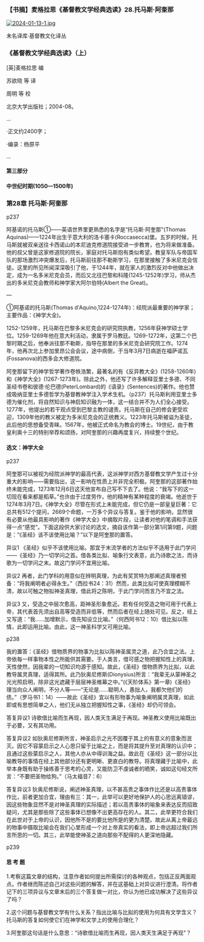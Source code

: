 ### 【书摘】麦格拉思《基督教文学经典选读》28.托马斯·阿奎那


[![2024-01-13-1.jpg](https://i.postimg.cc/FFqXnczb/2024-01-13-1.jpg)](https://postimg.cc/0rp4zzpr)


未名译库·基督教文化译丛



### 《基督教文学经典选读》（上）



[英]麦格拉思 编

苏欲晓 等 译

周明 等 校

北京大学出版社；2004-08。



...

·正文约2400字；


·编录：杨原平

...





#### 第三部分



#### 中世纪时期(1050—1500年)



### 第28章 托马斯·阿奎那



p237



阿基诺的托马斯①——英语世界里更熟悉的名字是“托马斯·阿奎那"(Thomas Aquinas)——1224年出生于意大利的洛卡塞卡(Roccasecca)堡。五岁的时候，托马斯就被双亲送往卡西诺山的本尼迪克修道院接受进一步教育，也为将来做准备。他的叔父曾是这家修道院的院长，家庭对托马斯抱有类似希望。教皇军队与帝国军队的那场激烈冲突爆发后，托马斯前往那不勒斯学习，在那里接触了多米尼克会信徒。这里的所见所闻深深吸引了他，于1244年，就在家人的激烈反对中他做出决定，成为一名多米尼克会员，而后又北往巴黎和科隆(1245-1252年)学习，师从杰出的多米尼克会教师和神学家大阿尔伯特(Albert the Great)。


—



①阿基诺的托马斯(Thomas d'Aquino,1224-1274年)：经院派最重要的神学家；主要作品：《神学大全)。



1252-1259年，托马斯在巴黎多米尼克会的研究院执教，1256年获神学硕士学位。1259-1269年他在意大利活动，隶属于罗马教廷。1269-1272年，这第二个巴黎时期之后，他奉派往那不勒斯，指导在那里的多米尼克会研究院工作。1274年，他再次北上参加里昂公会会议，途中病倒，于当年3月7日病逝在福萨诺瓦(Fossanova)的西多会大修道院。


阿奎那留下的神学哲学著作卷帙浩繁，最著名的有《反异教大全》(1258-1260年)和《神学大全》(1267-1273年)。除此之外，他还写了许多解释亚里士多德、不同圣经书卷和彼德·伦巴德(PeterLombard)的《语录》(Sentences)的著作。他也赞成吸纳亚里士多德哲学为基督教神学注入学术生机。（p237）托马斯利用亚里士多德为催化剂，将自然知识与神启知识融为一体，这一结合并不为人们全心接受。1277年，他提出的若干观点受到巴黎主教的谴责。托马斯在自己的修会更受欢迎，1309年他的教义被定为多米尼克会的正统教义。1223年托马斯被谥为圣徒，此后他的思想备受青睐。1567年，他被正式命名为教会的博士。19世纪，由于教皇利奥十三的特别举荐和颂扬，对阿奎那的兴趣再度复兴，持续整个世纪。



#### 选文：神学大全



p237



阿奎那可以被视为经院派神学的最高代表，这派神学对西方基督教文学产生过十分重大的影响——需要指出，这一影响在性质上并非完全积极。阿奎那的这部著作始终未能完成，1273年12月6日这天他宣布自己写不下去了。他说：“我写下的这一切现在看来都是稻草。”也许由于过度劳作，他的精神有某种程度的衰竭。他逝世于1274年3月7日。《神学大全》尽管在形式上未能完成，但它仍是一部皇皇巨著：它总共有512个提问，2669个命题，一万多个异议与答复。鉴于他的影响，显然很有必要从他最具影响的著作《神学大全》中摘取片段，让读者对他的笔调和手法获得一点“感觉”。下面这段供大家讨论的选文，摘自该作第一部分第1问第9题，问题是：“《圣经》该不该使用比喻？”以下是阿奎那的置答。



异议1  《圣经》似乎不该使用比喻。那宜于末流学者的方法似乎不适用于此门学问——《圣经》乃一切学问之首。借各类比拟、喻象行文表意，此乃诗歌之法，而诗歌为一切学问之末。故这门学问不宜用比喻。


异议2 再者，此门学科的用意似在辨明真理，为此有奖赏特为那阐述真理者预备：“将我阐明者必得永生。”（西拉书24：31）然而，此类比拟可使真理模糊不清，故以可触之物拟神圣真理，借此将之陈明，于此门学问而言乃不宜之法。


异议3 又，受造之中层次愈高，距神圣形象愈近。若有任何受造之物可用于代表上帝，其代表首先须出自高等受造而非低等，然而后者在经上随处可见。反之，经上又写道：“我……加增默示，借先知设立比喻。”（何西阿书12：10）借比拟以陈情，此即运用比喻。由此，这一神圣科学又可用比喻。


p238



我的置答：《圣经》借物质界的物事为比拟以陈神圣属灵之道，此乃合宜之法。上帝依每一样事物本性之所能供其需要。于人类言，借可感之物把握知性上的真理，天性使然，因我辈的一切知识均源于感知。故此，《圣经》借物质界为比拟，以此教导属灵真理，适得其所。此乃狄奥尼修斯(Dionysius)所言：“我辈无从蒙神圣之光光照启明，除非这光遮藏于层层神圣帷幕之中。”(《天阶体系》第一章)《圣经》理当向众人阐明，不分人等——“无论是……聪明人，愚拙人，我都欠他们的债。”（罗马书1：14）——故此《圣经》宜以有形物事为喻象阐明属灵真理，如此即或有思想简单之人，他们无从独立把握知性之事，《圣经》却仍可领会。


答复异议1 诗歌借比喻而生再现，因人类天生满足于再现。神圣教义使用比喻既出于必要，又有其功用。


答复异议2 如狄奥尼修斯所言，神圣启示之光不因覆于其上的有意义的意象而泯灭。因它不容蒙启示之人心思只留于比喻之上，而是将其提升至对真理的认识中；且通过这些蒙启示之人，其他人亦从中得训海之益。故此在《圣经》这一部分以比喻教导的事情在经上其他部分还有更明晰、更直白的教导。将真理藏于比喻中，此举本身既有助于操练善于思考的心灵，又能防卫不虔诚者的晒笑，诚如这句经文所言：“不要把圣物给狗。”（马太福音7：6）


答复异议3 狄奥尼修斯说，阐述神圣真理，以不甚高贵之事体作比还是以高贵事体作比，前者更加合宜，理由有三：其一，此举可以更好地保护人的心思远离错谬，因这些物象显然不是对神圣真理的实际描述；若以高贵事体的喻象来表达反而招致疑问，尤其是那些除了这些事体已想像不出更高存在的人。其二，此举更符合我们在此世对于上帝的认识，因他所不是的要比他所是的更为清楚。故此从离上帝最远的物事中摄取比喻会在我们心里形成一个对上帝真实的看法，即上帝远超过我们所言所思的一切。其三，此举能使神圣之道向那些不配得的人更深地隐藏。


p239



#### 思 考 题



1.考察这篇文章的结构，注意作者如何提出所需探讨的各种观点，包括正反两面观点。作者继而陈述自己对这些问题的解答，并在这基础上对异议进行澄清。将作者记下的三项异议与文章末后的三个答复做一对比，你认为他已成功解决了这些异议了吗？


2.这个问题与基督教文学有什么关系？指出比喻与比拟的使用为何具有文学含义？托马斯的答复如何使它们在神学和文学上的使用合理化？



3.阿奎那这句话是什么意思：“诗歌借比喻而生再现，因人类天生满足于再现"？
